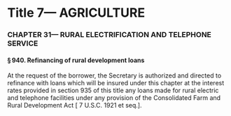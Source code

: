 
# Title 7— AGRICULTURE
### CHAPTER 31— RURAL ELECTRIFICATION AND TELEPHONE SERVICE
#### § 940. Refinancing of rural development loans

At the request of the borrower, the Secretary is authorized and directed to refinance with loans which will be insured under this chapter at the interest rates provided in section 935 of this title any loans made for rural electric and telephone facilities under any provision of the Consolidated Farm and Rural Development Act [ 7 U.S.C. 1921 et seq.].

